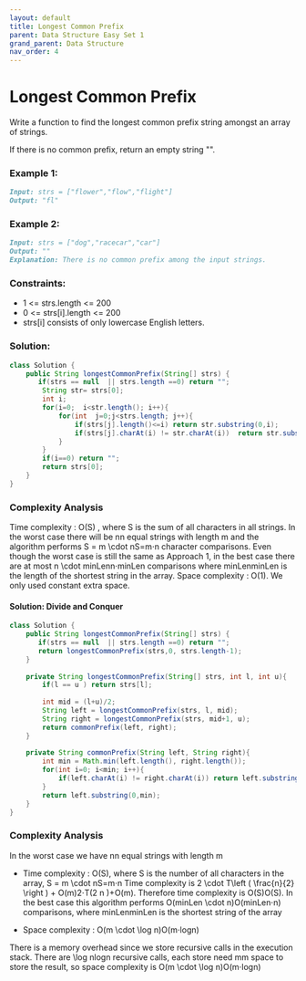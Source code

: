 ```yaml
---
layout: default
title: Longest Common Prefix
parent: Data Structure Easy Set 1
grand_parent: Data Structure
nav_order: 4
---
```

# Longest Common Prefix
Write a function to find the longest common prefix string amongst an array of strings.

If there is no common prefix, return an empty string "".



### Example 1:
```markdown
Input: strs = ["flower","flow","flight"]
Output: "fl"
```
### Example 2:
```markdown
Input: strs = ["dog","racecar","car"]
Output: ""
Explanation: There is no common prefix among the input strings.
```

### Constraints:

* 1 <= strs.length <= 200
* 0 <= strs[i].length <= 200
* strs[i] consists of only lowercase English letters.

### Solution:
```java
class Solution {
    public String longestCommonPrefix(String[] strs) {
       if(strs == null  || strs.length ==0) return "";
        String str= strs[0];
        int i;
        for(i=0;  i<str.length(); i++){
            for(int  j=0;j<strs.length; j++){
                if(strs[j].length()<=i) return str.substring(0,i);
                if(strs[j].charAt(i) != str.charAt(i))  return str.substring(0,i);
            }
        }
        if(i==0) return "";
        return strs[0];
    }
}
```

### Complexity Analysis

Time complexity : O(S) , where S is the sum of all characters in all strings. In the worst case there will be nn equal strings with length m and the algorithm performs S = m \cdot nS=m⋅n character comparisons. Even though the worst case is still the same as Approach 1, in the best case there are at most n \cdot minLenn⋅minLen comparisons where minLenminLen is the length of the shortest string in the array.
Space complexity : O(1). We only used constant extra space.

#### Solution: Divide and Conquer 
```java
class Solution {
    public String longestCommonPrefix(String[] strs) {
       if(strs == null  || strs.length ==0) return "";
       return longestCommonPrefix(strs,0, strs.length-1);
    }
    
    private String longestCommonPrefix(String[] strs, int l, int u){
        if(l == u ) return strs[l];
        
        int mid = (l+u)/2;
        String left = longestCommonPrefix(strs, l, mid);
        String right = longestCommonPrefix(strs, mid+1, u);
        return commonPrefix(left, right);
    }
    
    private String commonPrefix(String left, String right){
        int min = Math.min(left.length(), right.length());
        for(int i=0; i<min; i++){
            if(left.charAt(i) != right.charAt(i)) return left.substring(0, i);
        }
        return left.substring(0,min);
    }
}
```

### Complexity Analysis

In the worst case we have nn equal strings with length m

* Time complexity : O(S), where S is the number of all characters in the array, S = m \cdot nS=m⋅n Time complexity is 2 \cdot T\left ( \frac{n}{2} \right ) + O(m)2⋅T(2
n
)+O(m). Therefore time complexity is O(S)O(S). In the best case this algorithm performs O(minLen \cdot n)O(minLen⋅n) comparisons, where minLenminLen is the shortest string of the array

* Space complexity : O(m \cdot \log n)O(m⋅logn)

There is a memory overhead since we store recursive calls in the execution stack. There are \log nlogn recursive calls, each store need mm space to store the result, so space complexity is O(m \cdot \log n)O(m⋅logn)




